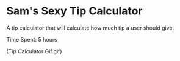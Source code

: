 Sam's Sexy Tip Calculator
=======================
A tip calculator that will calculate how much tip a user should give. 

Time Spent: 5 hours

(Tip Calculator Gif.gif)


